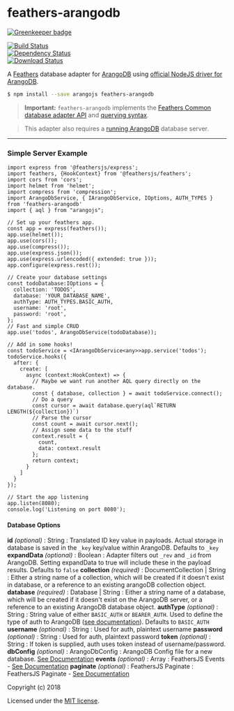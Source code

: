 
# feathers-arangodb  
[![Greenkeeper badge](https://badges.greenkeeper.io/feathersjs-ecosystem/feathers-mongodb.svg)](https://greenkeeper.io/)  
  
[![Build Status](https://travis-ci.org/Brian-McBride/feathers-arangodb.png?branch=master)](https://travis-ci.org/Brian-McBride/feathers-arangodb)  
[![Dependency Status](https://img.shields.io/david/Brian-McBride/feathers-arangodb.svg?style=flat-square)](https://david-dm.org/Brian-McBride/feathers-arangodb)  
[![Download Status](https://img.shields.io/npm/dm/feathers-arangodb.svg?style=flat-square)](https://www.npmjs.com/package/feathers-arangodb)  
  
A [Feathers](https://feathersjs.com) database adapter for [ArangoDB](https://www.arango.org/) using [official NodeJS driver for ArangoDB](https://github.com/arangodb/arangojs).  
  
```bash  
$ npm install --save arangojs feathers-arangodb  
```  
  
> __Important:__ `feathers-arangodb` implements the [Feathers Common database adapter API](https://docs.feathersjs.com/api/databases/common.html) and [querying syntax](https://docs.feathersjs.com/api/databases/querying.html).  
  
> This adapter also requires a [running ArangoDB](https://docs.arangodb.com/3.3/Manual/GettingStarted/) database server.  
  
---  
  
### Simple Server Example  
```$javascript  
import express from '@feathersjs/express';  
import feathers, {HookContext} from '@feathersjs/feathers';  
import cors from 'cors';  
import helmet from 'helmet';  
import compress from 'compression';  
import ArangoDbService, { IArangoDbService, IOptions, AUTH_TYPES } from 'feathers-arangodb'  
import { aql } from "arangojs";  
  
// Set up your feathers app.  
const app = express(feathers());  
app.use(helmet());  
app.use(cors());  
app.use(compress());  
app.use(express.json());  
app.use(express.urlencoded({ extended: true }));  
app.configure(express.rest());  
  
// Create your database settings  
const todoDatabase:IOptions = {  
  collection: 'TODOS',  
  database: 'YOUR_DATABASE_NAME',  
  authType: AUTH_TYPES.BASIC_AUTH,  
  username: 'root',  
  password: 'root',  
};  
// Fast and simple CRUD  
app.use('todos', ArangoDbService(todoDatabase));  
  
// Add in some hooks!  
const todoService = <IArangoDbService<any>>app.service('todos');  
todoService.hooks({  
  after: {  
    create: [  
      async (context:HookContext) => {  
        // Maybe we want run another AQL query directly on the database.  
        const { database, collection } = await todoService.connect();  
        // Do a query  
        const cursor = await database.query(aql`RETURN LENGTH(${collection})`)  
        // Parse the cursor  
        const count = await cursor.next();  
        // Assign some data to the stuff  
        context.result = {  
          count,  
          data: context.result  
        };  
        return context;  
      }  
    ]  
  }  
});  
  
// Start the app listening  
app.listen(8080);  
console.log('Listening on port 8080');  
```  
  
#### Database Options  

**id** *(optional)* : String : Translated ID key value in payloads. Actual storage in database is saved in the `_key` key/value within ArangoDB. Defaults to `_key`
**expandData** *(optional)* : Boolean : Adapter filters out `_rev` and `_id` from ArangoDB. Setting expandData to true will include these in the payload results. Defaults to `false`
**collection** *(required)* : DocumentCollection | String : Either a string name of a collection, which will be created if it doesn't exist in database, or a reference to an existing arangoDB collection object.
**database** *(required)* : Database | String : Either a string name of a database, which will be created if it doesn't exist on the ArangoDB server, or a reference to an existing ArangoDB database object.
**authType** *(optional)* :  String : String value of either `BASIC_AUTH` or `BEARER_AUTH`. Used to define the type of auth to ArangoDB ([see documentation](https://docs.arangodb.com/devel/Drivers/JS/Reference/Database/#databaseusebasicauth)). Defaults to `BASIC_AUTH`
**username** *(optional)* :  String : Used for auth, plaintext username
**password** *(optional)* :  String : Used for auth, plaintext password
**token** *(optional)* :  String : If token is supplied, auth uses token instead of username/password.
**dbConfig** *(optional)* :  ArangoDbConfig : ArangoDB Config file for a new database. [See Documentation](https://docs.arangodb.com/devel/Drivers/JS/Reference/Database/#new-database)
**events** *(optional)* :  Array : FeathersJS Events - [See Documentation](https://docs.feathersjs.com/api/events.html)
**paginate** *(optional)* :  FeathersJS Paginate : FeathersJS Paginate - [See Documentation](https://docs.feathersjs.com/api/databases/common.html#pagination)
  
Copyright (c) 2018  
  
Licensed under the [MIT license](LICENSE).
